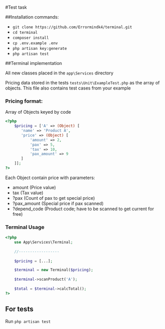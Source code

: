#Test task

##Installation commands:

- `git clone https://github.com/Errormindk4/terminal.git`
- `cd terminal`
- `composer install`
- `cp .env.example .env` 
- `php artisan key:generate`
- `php artisan test`

##Terminal implementation

All new classes placed in the `app\Services` directory

Pricing data stored in the tests `tests\Unit\ExampleTest.php` as the array of objects. 
This file also contains test cases from your example 


### Pricing format:

Array of Objects keyed by code
```php
<?php
    $pricing = ['A' => (Object) [
       'name' => 'Product A',
       'price' => (Object) [
           'amount' => 2,
           'pax' => 5,
           'tax' => 10,
           'pax_amount' => 9
       ]
    ]];
?>
```
Each Object contain price with parameters:
- amount (Price value)
- tax (Tax value)
- ?pax (Count of pax to get special price)
- ?pax_amount (Special price if pax scanned)
- ?depend_code (Product code; have to be scanned to get current for free)

### Terminal Usage

```php
<?php
    use App\Services\Terminal;
    
    //------------------
    
    $pricing = [...];

    $terminal = new Terminal($pricing);
    
    $terminal->scanProduct('A');
    
    $total = $terminal->calcTotal();
?> 
```

## For tests

Run 
``php artisan test`` 
